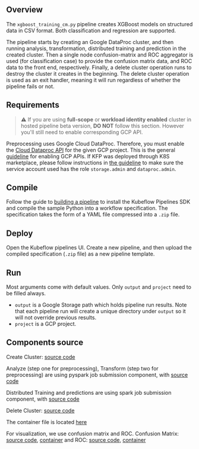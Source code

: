 ## Overview

The `xgboost_training_cm.py` pipeline creates XGBoost models on structured data in CSV format. Both classification and regression are supported.

The pipeline starts by creating an Google DataProc cluster, and then running analysis, transformation, distributed training and 
prediction in the created cluster. 
Then a single node confusion-matrix and ROC aggregator is used (for classification case) to	
provide the confusion matrix data, and ROC data to the front end, respectively.
Finally, a delete cluster operation runs to destroy the cluster it creates
in the beginning. The delete cluster operation is used as an exit handler, meaning it will run regardless of whether the pipeline fails
or not.

## Requirements

> :warning: If you are using **full-scope** or **workload identity enabled** cluster in hosted pipeline beta version, **DO NOT** follow this section. However you'll still need to enable corresponding GCP API.

Preprocessing uses Google Cloud DataProc. Therefore, you must enable the 
[Cloud Dataproc API](https://pantheon.corp.google.com/apis/library/dataproc.googleapis.com?q=dataproc) for the given GCP project. This is the 
general [guideline](https://cloud.google.com/endpoints/docs/openapi/enable-api) for enabling GCP APIs.
If KFP was deployed through K8S marketplace, please follow instructions in [the guideline](https://github.com/kubeflow/pipelines/blob/master/manifests/gcp_marketplace/guide.md#gcp-service-account-credentials)
to make sure the service account used has the role `storage.admin` and `dataproc.admin`.

## Compile

Follow the guide to [building a pipeline](https://www.kubeflow.org/docs/guides/pipelines/build-pipeline/) to install the Kubeflow Pipelines SDK and compile the sample Python into a workflow specification. The specification takes the form of a YAML file compressed into a `.zip` file. 

## Deploy

Open the Kubeflow pipelines UI. Create a new pipeline, and then upload the compiled specification (`.zip` file) as a new pipeline template.

## Run

Most arguments come with default values. Only `output` and `project` need to be filled always. 

* `output` is a Google Storage path which holds
pipeline run results. Note that each pipeline run will create a unique directory under `output` so it will not override previous results. 
* `project` is a GCP project.

## Components source

Create Cluster:
  [source code](https://github.com/kubeflow/pipelines/blob/master/components/gcp/container/component_sdk/python/kfp_component/google/dataproc/_create_cluster.py) 

Analyze (step one for preprocessing), Transform (step two for preprocessing) are using pyspark job
submission component, with
  [source code](https://github.com/kubeflow/pipelines/blob/master/components/gcp/container/component_sdk/python/kfp_component/google/dataproc/_submit_pyspark_job.py) 

Distributed Training and predictions are using spark job submission component, with
  [source code](https://github.com/kubeflow/pipelines/blob/master/components/gcp/container/component_sdk/python/kfp_component/google/dataproc/_submit_spark_job.py) 

Delete Cluster:
  [source code](https://github.com/kubeflow/pipelines/blob/master/components/gcp/container/component_sdk/python/kfp_component/google/dataproc/_delete_cluster.py) 

The container file is located [here](https://github.com/kubeflow/pipelines/tree/master/components/gcp/container) 

For visualization, we use confusion matrix and ROC.
Confusion Matrix:	
  [source code](https://github.com/kubeflow/pipelines/tree/master/components/local/confusion_matrix/src),
  [container](https://github.com/kubeflow/pipelines/tree/master/components/local/confusion_matrix)
and ROC: 
  [source code](https://github.com/kubeflow/pipelines/tree/master/components/local/roc/src), 
  [container](https://github.com/kubeflow/pipelines/tree/master/components/local/roc)

